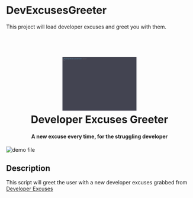 # DevExcusesGreeter
This project will load developer excuses and greet you with them.

<h1 align="center">
  <br>
  <img src="devExc.gif" alt="uBeatCS" width="200"></a>
  <br>
  Developer Excuses Greeter
  <br>
</h1>

<h4 align="center">A new excuse every time, for the struggling developer</h4>

![demo file](http://www.giphy.com/gifs/XBRwAgTUROMvnmqRZ2)
## Description
This script will greet the user with a new developer excuses grabbed from [Developer Excuses](https://www.devexcuses.com)

